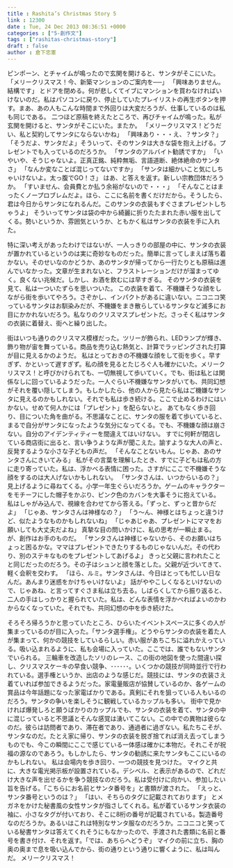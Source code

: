 ```yaml
---
title : Rashita’s Christmas Story 5
link : 12300
date : Tue, 24 Dec 2013 08:36:51 +0000
categories : ["5-創作文"]
tags : ["rashitas-christmas-story"]
draft : false
author : 倉下忠憲
---
```


ピンポーン、とチャイムが鳴ったので玄関を開けると、サンタがそこにいた。
「メリークリスマス！今、新築マンションのご案内を──」
「興味ありません。結構です」
とドアを閉める。何が悲しくてイブにマンションを買わなければいけないのだ。私はパソコンに戻り、停止していたプレイリストの再生ボタンを押す。まあ、あの人もこんな時間まで外回りは大変だろうが、仕事しているのは私も同じである。
二つほど原稿を終えたところで、再びチャイムが鳴った。私が玄関を開けると、サンタがそこにいた。またか。
「メリークリスマス！どうだい、私と契約してサンタにならないかね」
「興味あり・・・え、？サンタ？」
「そうだよ、サンタだよ」そういって、そのサンタは大きな袋を抱え上げる。プレゼントでも入っているのだろうか。
「サンタのアルバイト勧誘ですか」
「いやいや、そうじゃないよ。正真正銘、純粋無垢、言語道断、絶体絶命のサンタさ」
「なんか変なことば混じってないですか」
「サンタは細かいこと気にしちゃいけないよ。太っ腹でGO！さ」
はあ、と答えを返す。新しい宗教団体だろうか。
「すいません、会員費とか払う余裕がないので・・・」
「そんなことはまったくノープロブレムだよ。ほら、ここに名前を書くだけだから。そうしたら、君は今日からサンタになれるんだ。このサンタの衣装もすぐさまプレゼントしちゃうよ」
そういってサンタは袋の中から綺麗に折りたたまれた赤い服を出してくる。勢いというか、雰囲気というか、ともかく私はサンタの衣装を手に入れた。

特に深い考えがあったわけではないが、一人っきりの部屋の中に、サンタの衣装が置かれているというのは実に奇妙なものだった。簡単に言ってしまえば落ち着かない。そのせいなのかどうか、あのサンタが帰ってから一行たりとも原稿は進んでいなかった。文章が生まれないと、フラストレーションだけが溜まってゆく。良くない兆候だ。しかし、お酒を飲むには早すぎる。
そのサンタの衣装を見て、私は一ついたずらを思いついた。
この衣装を着て、不機嫌そうな顔をしながら街を歩いてやろう。さぞかし、インパクトがあるに違いない。ニコニコ笑っているサンタはお馴染みだが、不機嫌をまき散らしているサンタなど滅多にお目にかかれないだろう。私なりのクリスマスプレゼントだ。さっそく私はサンタの衣装に着替え、街へと繰り出した。

街はいつも通りのクリスマス模様だった。ツリーが飾られ、LEDランプが輝き、飾り物が宙を舞っている。商品を売り込む熱気と、計算でラッピングされた打算が目に見えるかのようだ。
私はとっておきの不機嫌な顔をして街を歩く。早すぎず、かといって遅すぎず。私の顔を見るとたじろぐ人も確かにいた。メリークリスマス！と呼びかけられても、一切無視して歩いていく。でも、街は私とは関係なしに回っているようだった。一人ぐらい不機嫌なサンタがいても、共同幻想がそれを覆い隠してしまう。もしかしたら、他の人から見たら私はご機嫌なサンタに見えるのかもしれない。それでも私は歩き続ける。ここで止めるわけにはいかない。せめて何人かには「プレゼント」を配らないと。
あてもなく歩き回り、目についた角を曲がる。不思議なことに、サンタの服を着て歩いていると、まるで自分がサンタになったような気分になってくる。でも、不機嫌な顔は崩さない。自分のアイデンティティーを間違えてはいけない。
すでに何軒が閉店している商店街に出ると、言い争うような声が聞こえた。諭すような大人の声と、反発するような小さな子どもの声だ。
「そんなことないもん。じゃあ、あのサンタさんにきいてみる」
私がその言葉を理解したとき、すでに子どもは私の方に走り寄っていた。私は、浮かべる表情に困った。さすがにここで不機嫌そうな顔をするのは大人げないかもしれない。
「サンタさんは、いつからいるの？」見上げるように尋ねてくる。小学一年生ぐらいだろうか。ゲームのキャラクターをモチーフにした帽子をかぶり、ピンク色のカバンを大事そうに抱えている。
私はしゃがみ込んで、視線を合わせてから答える。「ずっと、ずっと昔からだよ」
「じゃあ、サンタさんは神様なの？」
「う〜ん、神様とはちょっと違うけど、似たようなものかもしれないね」
「じゃあじゃあ、プレゼントにママをお願いしても大丈夫だよね」
真摯な目の問いかけに、私の思考が一瞬止まる。が、創作はお手のものだ。
「サンタさんは神様じゃないから、そのお願いはちょっと困るかな。ママはプレゼントできたりするものじゃないんだ。その代わり、別のステキなものをプレゼントしてあげるよ」
きっと父親に言われたことと同じだったのだろう。その子はシュンと顔を落とした。父親が近づいてきて、軽く会釈を交わす。
「ほら、ルミ。サンタさんは、今日はとっても忙しい日なんだ。あんまり迷惑をかけちゃいけないよ」
話がややこしくなるといけないので、じゃあね、と言ってすぐさま私は立ち去る。しばらくしてから振り返ると、二人の手はしっかりと握られていた。私は、どんな表情を浮かべればよいのかわからなくなっていた。それでも、共同幻想の中を歩き続けた。

そろそろ帰ろうかと思っていたところ、ひらいたイベントスペースに多くの人が集まっているのが目に入った。「サンタ選手権」。どうやらサンタの衣装を着た人が集まって、何かの競技をしているらしい。赤い服があちこちに溢れかえっている。吸い込まれるように、私も会場に入っていた。ここでは、誰でもないサンタでいられる。
三輪車を改造したソリのレース、この街の地図を使った間違い探し、クリスマスケーキの早食い競争、･･････。いくつかの競技が同時並行で行われている。選手権というか、出店のような感じだ。競技には、サンタの衣装さえ着ていれば参加できるようだった。家電量販店が協賛しているのか、各ゲームの賞品は今年話題になった家電ばかりである。真剣にそれを狙っている人もいるのだろう。サンタの争いを楽しそうに観戦しているカップルも多い。
街中で見かければ爆発しろと願うばかりのカップルでも、サンタの衣装を着て、サンタの中に混じっていると不思議とそんな感覚は湧いてこない。この中での異物は彼らなのだ。彼らは訪問者であり、滞在者であり、通過者に過ぎない。私たちこそが、サンタなのだ。たとえ家に帰り、サンタの衣装を脱ぎ捨てれば消え去ってしまうものでも、今この瞬間にここで感じている一体感は確かに本物だ。それこそが祝福の源なのであろう。もしかしたら、サンタの勧誘に来たサンタもここにいるのかもしれない。
私は会場内を歩き回り、一つの競技を見つけた。
マイクと共に、大きな電光掲示板が設置されている。デシベル、と表示があるので、どれだけ大きな声を出せるかを争う競技なのだろう。私は受付けに向かい、参加したい旨を告げる。「こちらにお名前とサンタ番号を」と書類が渡された。
「えっと、サンタ番号というのは？」
「はい、そちらのタグに記載されております」
とメガネをかけた秘書風の女性サンタが指さしてくれる。私が着ているサンタ衣装の袖に、小さなタグが付いており、そこに8桁の番号が記載されている。製造番号なのだろうか。あるいはこれは特別なサンタ服なのだろうか。ニコニコと笑っている秘書サンタは答えてくれそうにもなかったので、手渡された書類に名前と番号を書き付け、それを返す。「では、あちらへどうぞ」
マイクの前に立ち、胸の奥の奥まで息を吸い込んでから、街の通りという通りに響くように、私は叫んだ。
メリークリスマス！

